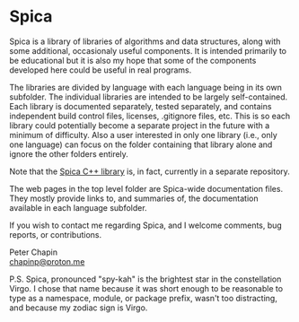 
Spica
=====

Spica is a library of libraries of algorithms and data structures, along with some additional,
occasionaly useful components. It is intended primarily to be educational but it is also my hope
that some of the components developed here could be useful in real programs.

The libraries are divided by language with each language being in its own subfolder. The
individual libraries are intended to be largely self-contained. Each library is documented
separately, tested separately, and contains independent build control files, licenses,
.gitignore files, etc. This is so each library could potentially become a separate project in
the future with a minimum of difficulty. Also a user interested in only one library (i.e., only
one language) can focus on the folder containing that library alone and ignore the other folders
entirely.

Note that the [Spica C++ library](https://github.com/pchapin/spicacpp) is, in fact, currently in
a separate repository.

The web pages in the top level folder are Spica-wide documentation files. They mostly provide
links to, and summaries of, the documentation available in each language subfolder.

If you wish to contact me regarding Spica, and I welcome comments, bug reports, or
contributions.

Peter Chapin  
chapinp@proton.me  

P.S. Spica, pronounced "spy-kah" is the brightest star in the constellation Virgo. I chose that
name because it was short enough to be reasonable to type as a namespace, module, or package
prefix, wasn't too distracting, and because my zodiac sign is Virgo.
